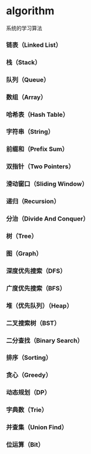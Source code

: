 # algorithm

系统的学习算法

### 链表（Linked List）  
### 栈（Stack）  
### 队列（Queue）  
### 数组（Array）  
### 哈希表（Hash Table） 
### 字符串（String）  
### 前缀和（Prefix Sum）  
### 双指针（Two Pointers）  
### 滑动窗口（Sliding Window） 
### 递归（Recursion）  
### 分治（Divide And Conquer）  
### 树（Tree）  
### 图（Graph）  
### 深度优先搜索（DFS）  
### 广度优先搜索（BFS）  
### 堆（优先队列）（Heap）  
### 二叉搜索树（BST）  
### 二分查找（Binary Search）  
### 排序（Sorting）  
### 贪心（Greedy）  
### 动态规划（DP）  
### 字典数（Trie）  
### 并查集（Union Find）  
### 位运算（Bit）   
